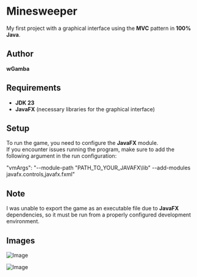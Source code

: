 # Minesweeper

My first project with a graphical interface using the **MVC** pattern in **100% Java**.  

## Author  
**wGamba**  

## Requirements  
- **JDK 23**  
- **JavaFX** (necessary libraries for the graphical interface)  

## Setup  

To run the game, you need to configure the **JavaFX** module.  
If you encounter issues running the program, make sure to add the following argument in the run configuration:

"vmArgs": "--module-path "PATH_TO_YOUR_JAVAFX\lib" --add-modules javafx.controls,javafx.fxml"

## Note  
I was unable to export the game as an executable file due to **JavaFX** dependencies, so it must be run from a properly configured development environment.

## Images
![Image](https://github.com/user-attachments/assets/2a892cbe-a8f2-4aa3-941b-3be672cc66d7)

![Image](https://github.com/user-attachments/assets/4da80fe7-77de-4c89-8d05-40ed7074417f)
